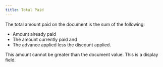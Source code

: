 ```yaml
---
title: Total Paid
---
```



The total amount paid on the document is the sum of the following:

- Amount already paid
- The amount currently paid and
- The advance applied less the discount applied.



This amount cannot be greater than the document value. This is a display field.
